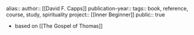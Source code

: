 alias::
author:: [[David F. Capps]] 
publication-year::
tags:: book, reference, course, study, spirituality
project:: [[Inner Beginner]] 
public:: true

- based on [[The Gospel of Thomas]]